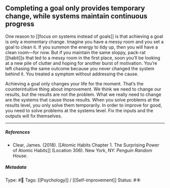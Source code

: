 ## Completing a goal only provides temporary change, while systems maintain continuous progress  # 

One reason to [[focus on systems instead of goals]] is that achieving a goal is only a momentary change. Imagine you have a messy room and you set a goal to clean it. If you summon the energy to tidy up, then you will have a clean room—for now. But if you maintain the same sloppy, pack-rat [[habit]]s that led to a messy room in the first place, soon you’ll be looking at a new pile of clutter and hoping for another burst of motivation. You’re left chasing the same outcome because you never changed the system behind it. You treated a symptom without addressing the cause.

Achieving a goal only changes your life for the moment. That’s the counterintuitive thing about improvement. We think we need to change our results, but the results are not the problem. What we really need to change are the systems that cause those results. When you solve problems at the results level, you only solve them temporarily. In order to improve for good, you need to solve problems at the systems level. Fix the inputs and the outputs will fix themselves.

___

##### References

- Clear, James. (2018). [[Atomic Habits Chapter 1. The Surprising Power of Atomic Habits]] (Location 306). New York, NY: _Penguin Random House_.

##### Metadata

Type: #🔴 
Tags: [[Psychology]] / [[Self-improvement]]
Status: #☀️ 